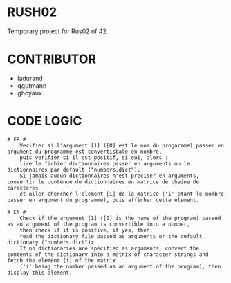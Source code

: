 # RUSH02
Temporary project for Rus02 of 42

# CONTRIBUTOR

- ladurand
- qgutmann
- ghoyaux

# CODE LOGIC #

	# FR #
		Verifier si l'argument [1] ([0] est le nom du progarmme) passer en argument du programme est convertisbale en nombre, 
		puis verifier si il est positif, si oui, alors : 
		lire le fichier dictionnaires passer en arguments ou le dictionnaires par default ("numbers.dict"). 
		Si jamais aucun dictionnaires n'est preciser en arguments, convertir le contenue du dictionnaires en matrice de chaine de caracteres
		et aller chercher l'element [i] de la matrice ('i' etant le nombre passer en argument du programme), puis afficher cette element. 

	# EN #
		Check if the argument [1] ([0] is the name of the program) passed as an argument of the program is convertible into a number,
		then check if it is positive, if yes, then: 
		read the dictionary file passed as arguments or the default dictionary ("numbers.dict")>
		If no dictionaries are specified as arguments, convert the contents of the dictionary into a matrix of character strings and fetch the element [i] of the matrix
		('i' being the number passed as an argument of the program), then display this element.